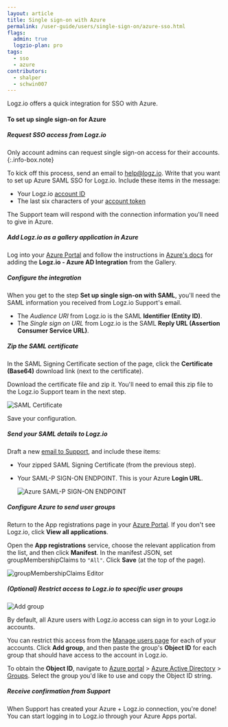 ```yaml
---
layout: article
title: Single sign-on with Azure
permalink: /user-guide/users/single-sign-on/azure-sso.html
flags:
  admin: true
  logzio-plan: pro
tags:
  - sso
  - azure
contributors:
  - shalper
  - schwin007
---
```


Logz.io offers a quick integration for SSO with Azure.

#### To set up single sign-on for Azure

<div class="tasklist">

##### Request SSO access from Logz.io

Only account admins can request single sign-on access for their accounts.
{:.info-box.note}

To kick off this process, send an email to [help@logz.io](mailto:help@logz.io).
Write that you want to set up Azure SAML SSO for Logz.io.
Include these items in the message:

* Your Logz.io [account ID]({{site.baseurl}}/user-guide/accounts/finding-your-account-id.html)
* The last six characters of your [account token](https://app.logz.io/#/dashboard/settings/manage-accounts)

The Support team will respond with the connection information you'll need to give in Azure.

##### Add Logz.io as a gallery application in Azure

Log into your [Azure Portal](https://portal.azure.com/) and follow the instructions in [Azure's docs](https://docs.microsoft.com/en-us/azure/active-directory/saas-apps/logzio-cloud-observability-for-engineers-tutorial) for adding the **Logz.io - Azure AD Integration** from the  Gallery.

##### Configure the integration

When you get to the step **Set up single sign-on with SAML**, you'll need the SAML information you received from Logz.io Support's email.

* The _Audience URI_ from Logz.io is the SAML **Identifier (Entity ID)**.
* The _Single sign on URL_ from Logz.io is the SAML **Reply URL (Assertion Consumer Service URL)**.

##### Zip the SAML certificate

In the SAML Signing Certificate section of the page,
click the **Certificate (Base64)** download link (next to the certificate).

Download the certificate file and zip it.
You'll need to email this zip file to the Logz.io Support team in the next step.

![SAML Certificate](https://dytvr9ot2sszz.cloudfront.net/logz-docs/sso-providers/azure/azure-cer.png)

Save your configuration.

##### Send your SAML details to Logz.io

Draft a new [email to Support](mailto:help@logz.io), and include these items:

* Your zipped SAML Signing Certificate (from the previous step).
* Your SAML-P SIGN-ON ENDPOINT.
  This is your Azure **Login URL**.

  ![Azure SAML-P SIGN-ON ENDPOINT](https://dytvr9ot2sszz.cloudfront.net/logz-docs/sso-providers/azure/azure-login.png)


##### Configure Azure to send user groups

Return to the App registrations page in your [Azure Portal](https://portal.azure.com/).
If you don't see Logz.io, click **View all applications**.

Open the **App registrations** service, choose the relevant application from the list, and then click **Manifest**.
In the manifest JSON, set groupMembershipClaims to `"All"`.
Click **Save** (at the top of the page).

![groupMembershipClaims Editor](https://dytvr9ot2sszz.cloudfront.net/logz-docs/sso-providers/azure/azure-groupmembershipclaim.png)

##### _(Optional)_ Restrict access to Logz.io to specific user groups

![Add group](https://dytvr9ot2sszz.cloudfront.net/logz-docs/sso-providers/azure/azure-manage-users-groups.png)

By default, all Azure users with Logz.io access can sign in to your Logz.io accounts.

You can restrict this access from the [Manage users page](https://app.logz.io/#/dashboard/settings/manage-users) for each of your accounts.
Click **Add group**, and then paste the group's **Object ID** for each group that should have access to the account in Logz.io.

To obtain the **Object ID**, navigate to [Azure portal](https://portal.azure.com/) > [Azure Active Directory](https://portal.azure.com/#blade/Microsoft_AAD_IAM/ActiveDirectoryMenuBlade/Overview) > [Groups](https://portal.azure.com/#blade/Microsoft_AAD_IAM/GroupsManagementMenuBlade/AllGroups). Select the group you'd like to use and copy the Object ID string.


##### Receive confirmation from Support

When Support has created your Azure + Logz.io connection, you're done!
You can start logging in to Logz.io through your Azure Apps portal.

</div>
